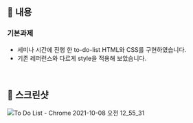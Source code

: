 ## 📌 내용

### 기본과제

- 세미나 시간에 진행 한 to-do-list HTML와 CSS를 구현하였습니다.
- 기존 레퍼런스와 다르게 style을 적용해 보았습니다.

<br />

## 📌 스크린샷

![To Do List - Chrome 2021-10-08 오전 12_55_31](https://user-images.githubusercontent.com/67372977/136420678-f97b0ce2-5363-47ad-8613-df5a35bc044d.png)
